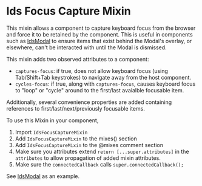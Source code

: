 # Ids Focus Capture Mixin

This mixin allows a component to capture keyboard focus from the browser and force it to be retained by the component.  This is useful in components such as [IdsModal](../../components/ids-modal/README.md) to ensure items that exist behind the Modal's overlay, or elsewhere, can't be interacted with until the Modal is dismissed.

This mixin adds two observed attributes to a component:

- `captures-focus`: if true, does not allow keyboard focus (using Tab/Shift+Tab keystrokes) to navigate away from the host component.
- `cycles-focus`: if true, along with `captures-focus`, causes keyboard focus to "loop" or "cycle" around to the first/last avaialble focusable item.

Additionally, several convenience properties are added containing references to first/last/next/previously focusable items.

To use this Mixin in your component,

1. Import `IdsFocusCaptureMixin`
1. Add `IdsFocusCaptureMixin` to the mixes() section
1. Add `IdsFocusCaptureMixin` to the @mixes comment section
1. Make sure you attributes extend `return [...super.attributes]` in the `attributes` to allow propagation of added mixin attributes.
1. Make sure the `connectedCallback` calls `super.connectedCallback();`

See [IdsModal](../../components/ids-modal/README.md) as an example.
